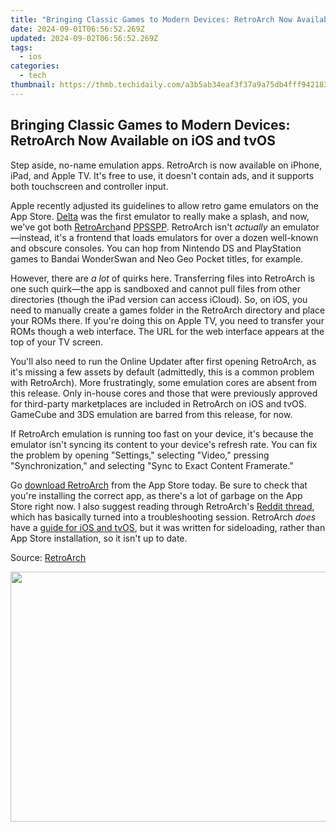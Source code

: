 ```yaml
---
title: "Bringing Classic Games to Modern Devices: RetroArch Now Available on iOS and tvOS"
date: 2024-09-01T06:56:52.269Z
updated: 2024-09-02T06:56:52.269Z
tags:
  - ios
categories:
  - tech
thumbnail: https://thmb.techidaily.com/a3b5ab34eaf3f37a9a75db4fff942183c1ae755ba8565a3523ea779e463db4b2.jpg
---
```


## Bringing Classic Games to Modern Devices: RetroArch Now Available on iOS and tvOS

Step aside, no-name emulation apps. RetroArch is now available on iPhone, iPad, and Apple TV. It's free to use, it doesn't contain ads, and it supports both touchscreen and controller input.

 Apple recently adjusted its guidelines to allow retro game emulators on the App Store. [Delta](https://video-screen-grab.techidaily.com/new-2024-approved-enhancing-mac-use-top-5-recommended-sniping-apps/) was the first emulator to really make a splash, and now, we've got both [RetroArch](https://apps.apple.com/us/app/retroarch/id6499539433)and [PPSSPP](https://apps.apple.com/us/app/ppsspp-psp-emulator/id6496972903). RetroArch isn't _actually_ an emulator—instead, it's a frontend that loads emulators for over a dozen well-known and obscure consoles. You can hop from Nintendo DS and PlayStation games to Bandai WonderSwan and Neo Geo Pocket titles, for example.

 However, there are _a lot_ of quirks here. Transferring files into RetroArch is one such quirk—the app is sandboxed and cannot pull files from other directories (though the iPad version can access iCloud). So, on iOS, you need to manually create a games folder in the RetroArch directory and place your ROMs there. If you're doing this on Apple TV, you need to transfer your ROMs though a web interface. The URL for the web interface appears at the top of your TV screen.

 You'll also need to run the Online Updater after first opening RetroArch, as it's missing a few assets by default (admittedly, this is a common problem with RetroArch). More frustratingly, some emulation cores are absent from this release. Only in-house cores and those that were previously approved for third-party marketplaces are included in RetroArch on iOS and tvOS. GameCube and 3DS emulation are barred from this release, for now.

 If RetroArch emulation is running too fast on your device, it's because the emulator isn't syncing its content to your device's refresh rate. You can fix the problem by opening "Settings," selecting "Video," pressing "Synchronization," and selecting "Sync to Exact Content Framerate."

 Go [download RetroArch](https://apps.apple.com/us/app/retroarch/id6499539433) from the App Store today. Be sure to check that you're installing the correct app, as there's a lot of garbage on the App Store right now. I also suggest reading through RetroArch's [Reddit thread](https://www.reddit.com/r/RetroArch/comments/1cspcb7/retroarch%5Fis%5Flive%5Fon%5Fthe%5Fapp%5Fstore/), which has basically turned into a troubleshooting session. RetroArch _does_ have a [guide for iOS and tvOS](https://docs.libretro.com/guides/install-ios/#using-retroarch), but it was written for sideloading, rather than App Store installation, so it isn't up to date.

 Source: [RetroArch](https://www.reddit.com/r/RetroArch/comments/1cspcb7/retroarch%5Fis%5Flive%5Fon%5Fthe%5Fapp%5Fstore/)

<ins class="adsbygoogle"
     style="display:block"
     data-ad-format="autorelaxed"
     data-ad-client="ca-pub-7571918770474297"
     data-ad-slot="1223367746"></ins>



<ins class="adsbygoogle"
     style="display:block"
     data-ad-client="ca-pub-7571918770474297"
     data-ad-slot="8358498916"
     data-ad-format="auto"
     data-full-width-responsive="true"></ins>



<!-- affiliate ads begin -->
<a href="https://aidotcom.pxf.io/c/5597632/2086436/19576" target="_top" id="2086436"><img src="//a.impactradius-go.com/display-ad/19576-2086436" border="0" alt="" width="1500" height="400"/></a><img height="0" width="0" src="https://imp.pxf.io/i/5597632/2086436/19576" style="position:absolute;visibility:hidden;" border="0" />
<!-- affiliate ads end -->
